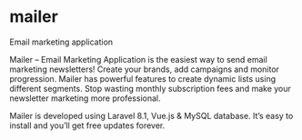 # mailer
 Email marketing application

 Mailer – Email Marketing Application is the easiest way to send email marketing newsletters! Create your brands, add campaigns and monitor progression. Mailer has powerful features to create dynamic lists using different segments. Stop wasting monthly subscription fees and make your newsletter marketing more professional.

 Mailer is developed using Laravel 8.1, Vue.js & MySQL database. It’s easy to install and you’ll get free updates forever.
